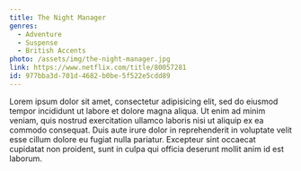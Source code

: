 ```yaml
---
title: The Night Manager
genres:
  - Adventure
  - Suspense
  - British Accents
photo: /assets/img/the-night-manager.jpg
link: https://www.netflix.com/title/80057281
id: 977bba3d-701d-4682-b0be-5f522e5cdd89
---
```

Lorem ipsum dolor sit amet, consectetur adipisicing elit, sed do eiusmod tempor incididunt ut labore et dolore magna aliqua. Ut enim ad minim veniam, quis nostrud exercitation ullamco laboris nisi ut aliquip ex ea commodo consequat. Duis aute irure dolor in reprehenderit in voluptate velit esse cillum dolore eu fugiat nulla pariatur. Excepteur sint occaecat cupidatat non proident, sunt in culpa qui officia deserunt mollit anim id est laborum.
